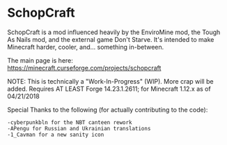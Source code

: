 # SchopCraft
SchopCraft is a mod influenced heavily by the EnviroMine mod, the Tough As Nails mod, and the external game Don't Starve. It's intended to make Minecraft harder, cooler, and... something in-between.

The main page is here:
https://minecraft.curseforge.com/projects/schopcraft

NOTE: This is technically a "Work-In-Progress" (WIP). More crap will be added.
Requires AT LEAST Forge 14.23.1.2611; for Minecraft 1.12.x as of 04/21/2018


Special Thanks to the following (for actually contributing to the code):

	-cyberpunkbln for the NBT canteen rework
	-APengu for Russian and Ukrainian translations
	-1_Cavman for a new sanity icon
